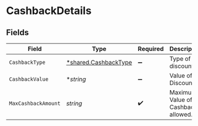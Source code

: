 # CashbackDetails


## Fields

| Field                                                       | Type                                                        | Required                                                    | Description                                                 |
| ----------------------------------------------------------- | ----------------------------------------------------------- | ----------------------------------------------------------- | ----------------------------------------------------------- |
| `CashbackType`                                              | [*shared.CashbackType](../../models/shared/cashbacktype.md) | :heavy_minus_sign:                                          | Type of discount                                            |
| `CashbackValue`                                             | **string*                                                   | :heavy_minus_sign:                                          | Value of Discount.                                          |
| `MaxCashbackAmount`                                         | *string*                                                    | :heavy_check_mark:                                          | Maximum Value of Cashback allowed.                          |